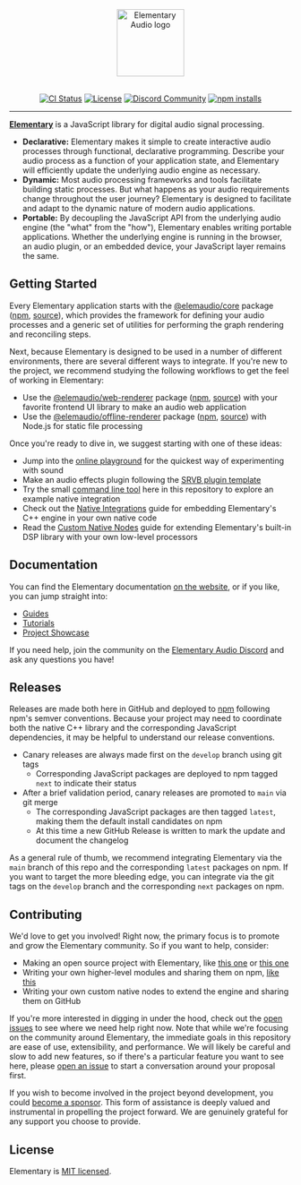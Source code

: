 <div align="center">
  <img height="120px" src="https://www.elementary.audio/Lockup.svg" alt="Elementary Audio logo" />
  <br /><br />

  [![CI Status](https://github.com/elemaudio/elementary/actions/workflows/main.yml/badge.svg)](https://github.com/elemaudio/elementary/actions)
  [![License](https://img.shields.io/badge/license-MIT-blue.svg)](https://github.com/elemaudio/elementary/blob/main/LICENSE.md)
  [![Discord Community](https://img.shields.io/discord/826071713426178078?label=Discord)](https://discord.gg/xSu9JjHwYc)
  [![npm installs](https://img.shields.io/npm/dt/%40elemaudio/core?label=npm%20installs&color=%23f472b6)](https://www.npmjs.com/package/@elemaudio/core)

</div>

---

[**Elementary**](https://elementary.audio) is a JavaScript library for digital audio signal processing.

* **Declarative:** Elementary makes it simple to create interactive audio processes through functional, declarative programming. Describe your audio process as a function of your application state, and Elementary will efficiently update the underlying audio engine as necessary.
* **Dynamic:** Most audio processing frameworks and tools facilitate building static processes. But what happens as your audio requirements change throughout the user journey? Elementary is designed to facilitate and adapt to the dynamic nature of modern audio applications.
* **Portable:** By decoupling the JavaScript API from the underlying audio engine (the "what" from the "how"), Elementary enables writing portable applications. Whether the underlying engine is running in the browser, an audio plugin, or an embedded device, your JavaScript layer remains the same.

## Getting Started

Every Elementary application starts with the [@elemaudio/core](https://www.elementary.audio/docs/packages/core) package ([npm](https://www.npmjs.com/package/@elemaudio/core), [source](./js/packages/core)), which provides the
framework for defining your audio processes and a generic set of utilities for performing the graph rendering and reconciling steps.

Next, because Elementary is designed to be used in a number of different environments, there are several different ways to integrate.
If you're new to the project, we recommend studying the following workflows to get the feel of working in Elementary:

* Use the [@elemaudio/web-renderer](https://www.elementary.audio/docs/packages/web-renderer) package ([npm](https://www.npmjs.com/package/@elemaudio/web-renderer), [source](./js/packages/web-renderer)) with your favorite frontend UI library to make an audio web application
* Use the [@elemaudio/offline-renderer](https://www.elementary.audio/docs/packages/offline-renderer) package ([npm](https://www.npmjs.com/package/@elemaudio/offline-renderer), [source](./js/packages/offline-renderer)) with Node.js for static file processing

Once you're ready to dive in, we suggest starting with one of these ideas:

* Jump into the [online playground](https://www.elementary.audio/playground) for the quickest way of experimenting with sound
* Make an audio effects plugin following the [SRVB plugin template](https://github.com/elemaudio/srvb)
* Try the small [command line tool](https://github.com/elemaudio/elementary/tree/main/cli) here in this repository to explore an example native integration
* Check out the [Native Integrations](https://www.elementary.audio/docs/guides/Native_Integrations) guide for embedding Elementary's C++ engine in your own native code
* Read the [Custom Native Nodes](https://www.elementary.audio/docs/guides/Custom_Native_Nodes) guide for extending Elementary's built-in DSP library with your own low-level processors

## Documentation

You can find the Elementary documentation [on the website](https://elementary.audio/), or if you like, you can jump straight into:

* [Guides](https://elementary.audio/docs/guides/Making_Sound/)
* [Tutorials](https://www.elementary.audio/docs/tutorials/distortion-saturation-wave-shaping)
* [Project Showcase](https://www.elementary.audio/showcase)

If you need help, join the community on the [Elementary Audio Discord](https://discord.gg/xSu9JjHwYc) and ask any questions you have!

## Releases

Releases are made both here in GitHub and deployed to [npm](https://www.npmjs.com) following npm's semver conventions. Because your project may need to coordinate both
the native C++ library and the corresponding JavaScript dependencies, it may be helpful to understand our release conventions.

* Canary releases are always made first on the `develop` branch using git tags
    * Corresponding JavaScript packages are deployed to npm tagged `next` to indicate their status
* After a brief validation period, canary releases are promoted to `main` via git merge
    * The corresponding JavaScript packages are then tagged `latest`, making them the default install candidates on npm
    * At this time a new GitHub Release is written to mark the update and document the changelog

As a general rule of thumb, we recommend integrating Elementary via the `main` branch of this repo and the corresponding `latest` packages on npm. If you
want to target the more bleeding edge, you can integrate via the git tags on the `develop` branch and the corresponding `next` packages on npm.

## Contributing

We'd love to get you involved! Right now, the primary focus is to promote and grow the Elementary community. So if you want to help, consider:

* Making an open source project with Elementary, like [this one](https://github.com/bgins/coincident-spectra) or [this one](https://github.com/teetow/elementary_grid)
* Writing your own higher-level modules and sharing them on npm, [like this](https://github.com/nick-thompson/drumsynth/)
* Writing your own custom native nodes to extend the engine and sharing them on GitHub

If you're more interested in digging in under the hood, check out the [open issues](https://github.com/elemaudio/elementary/issues) to see where we need help right now. Note that while we're
focusing on the community around Elementary, the immediate goals in this repository are ease of use, extensibility, and performance. We will likely be
careful and slow to add new features, so if there's a particular feature you want to see here, please [open an issue](https://github.com/elemaudio/elementary/issues/new) to start a conversation around your
proposal first.

If you wish to become involved in the project beyond development, you could [become a sponsor](https://github.com/sponsors/nick-thompson). This form of assistance is deeply valued and instrumental in propelling the project forward. We are genuinely grateful for any support you choose to provide.

## License

Elementary is [MIT licensed](./LICENSE.md).
